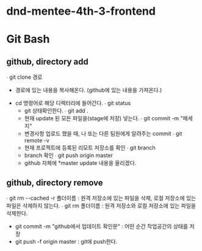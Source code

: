 # dnd-mentee-4th-3-frontend

# Git Bash

## github, directory add
∙ git clone 경로
  - 경로에 있는 내용을 복사해온다. (github에 있는 내용을 가져온다.)
* cd 명령어로 해당 디렉터리에 들어간다.
∙ git status
  - git 상태확인한다.
∙ git add .
  - 현재 update 된 모든 파일을(stage에 저장) 넣는다.
∙ git commit -m "메세지“
  - 변경사항 업로드 했을 때, 나 또는 다른 팀원에게 알려주는 commit
∙ git remote -v
  - 현재 프로젝트에 등록된 리모트 저장소를 확인
∙ git branch
  - branch 확인
∙ git push origin master
  - github 자체에 *master update 내용을 올리겠다.

## github, directory remove
∙ git rm --cached -r 폴더이름 : 원격 저장소에 있는 파일을 삭제, 로컬 저장소에 있는 파일은 삭제하지 않는다.
∙ git rm 폴더이름 : 원격 저장소와 로컬 저장소에 있는 파일을 삭제한다.
  - git commit -m "github에서 업데이트 확인문“ : 어떤 순간 작업공간의 상태를 저장
  - git push -f origin master : git에 push한다.

